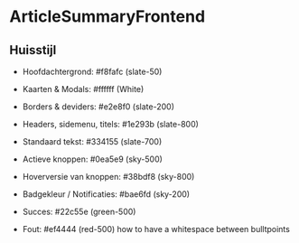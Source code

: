 # ArticleSummaryFrontend

## Huisstijl

- Hoofdachtergrond: #f8fafc (slate-50)
- Kaarten & Modals: #ffffff (White)
- Borders & deviders: #e2e8f0 (slate-200)

- Headers, sidemenu, titels: #1e293b (slate-800)
- Standaard tekst: #334155 (slate-700)

- Actieve knoppen: #0ea5e9 (sky-500)
- Hoverversie van knoppen: #38bdf8 (sky-800)
- Badgekleur / Notificaties: #bae6fd (sky-200)

- Succes: #22c55e (green-500)
- Fout: #ef4444 (red-500)
  how to have a whitespace between bulltpoints
